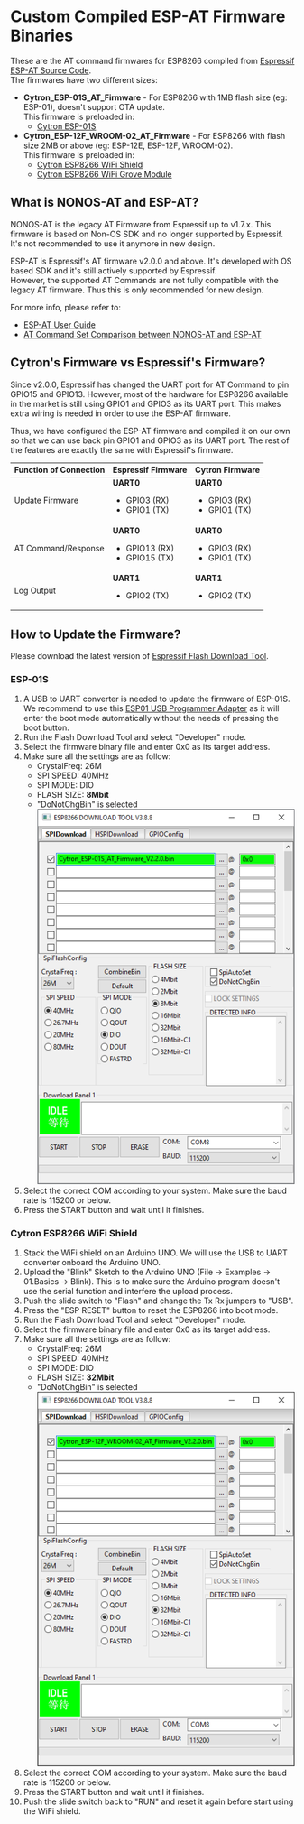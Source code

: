 # Custom Compiled ESP-AT Firmware Binaries
These are the AT command firmwares for ESP8266 compiled from [Espressif ESP-AT Source Code](https://github.com/espressif/esp-at).<br>
The firmwares have two different sizes:
  - **Cytron_ESP-01S_AT_Firmware** - For ESP8266 with 1MB flash size (eg: ESP-01), doesn't support OTA update.<br>This firmware is preloaded in:
    - [Cytron ESP-01S](https://www.cytron.io/p-wif-trx-esp8266)
  - **Cytron_ESP-12F_WROOM-02_AT_Firmware** - For ESP8266 with flash size 2MB or above (eg: ESP-12E, ESP-12F, WROOM-02).<br>This firmware is preloaded in:
    - [Cytron ESP8266 WiFi Shield](https://www.cytron.io/p-shield-esp-wifi)
    - [Cytron ESP8266 WiFi Grove Module](https://www.cytron.io/p-grv-wifi-8266)

## What is NONOS-AT and ESP-AT?
NONOS-AT is the legacy AT Firmware from Espressif up to v1.7.x. This firmware is based on Non-OS SDK and no longer supported by Espressif. It's not recommended to use it anymore in new design.

ESP-AT is Espressif's AT firmware v2.0.0 and above. It's developed with OS based SDK and it's still actively supported by Espressif.<br>
However, the supported AT Commands are not fully compatible with the legacy AT firmware. Thus this is only recommended for new design.

For more info, please refer to:
- [ESP-AT User Guide](https://docs.espressif.com/projects/esp-at/en/release-v2.2.0.0_esp8266/index.html)
- [AT Command Set Comparison between NONOS-AT and ESP-AT](https://docs.espressif.com/projects/esp-at/en/release-v2.2.0.0_esp8266/AT_Command_Set/AT_Command_Set_Comparison.html)

## Cytron's Firmware vs Espressif's Firmware?
Since v2.0.0, Espressif has changed the UART port for AT Command to pin GPIO15 and GPIO13. However, most of the hardware for ESP8266 available in the market is still using GPIO1 and GPIO3 as its UART port. This makes extra wiring is needed in order to use the ESP-AT firmware.

Thus, we have configured the ESP-AT firmware and compiled it on our own so that we can use back pin GPIO1 and GPIO3 as its UART port. The rest of the features are exactly the same with Espressif's firmware.

| Function of Connection | Espressif Firmware                                             | Cytron Firmware                                              |
| ---------------------- | -------------------------------------------------------------- | ------------------------------------------------------------ |
| Update Firmware        | **UART0**<br><ul><li>GPIO3 (RX)</li><li>GPIO1 (TX)</li></ul>   | **UART0**<br><ul><li>GPIO3 (RX)</li><li>GPIO1 (TX)</li></ul> |
| AT Command/Response    | **UART0**<br><ul><li>GPIO13 (RX)</li><li>GPIO15 (TX)</li></ul> | **UART0**<br><ul><li>GPIO3 (RX)</li><li>GPIO1 (TX)</li></ul> |
| Log Output             | **UART1**<br><ul><li>GPIO2 (TX)</li></ul>                      | **UART1**<br><ul><li>GPIO2 (TX)</li></ul>                    |

## How to Update the Firmware?
Please download the latest version of [Espressif Flash Download Tool](https://www.espressif.com/en/support/download/other-tools).

### ESP-01S
1. A USB to UART converter is needed to update the firmware of ESP-01S. We recommend to use this [ESP01 USB Programmer Adapter](https://www.cytron.io/p-esp01-usb-programmer-adapter) as it will enter the boot mode automatically without the needs of pressing the boot button.
2. Run the Flash Download Tool and select "Developer" mode.
3. Select the firmware binary file and enter 0x0 as its target address.
4. Make sure all the settings are as follow:<br>
   - CrystalFreq: 26M
   - SPI SPEED: 40MHz
   - SPI MODE: DIO
   - FLASH SIZE: **8Mbit**
   - "DoNotChgBin" is selected<br>
   ![ESP-01 Settings](/images/ESP8266_Download_Tool_ESP01.png)
5. Select the correct COM according to your system. Make sure the baud rate is 115200 or below.
6. Press the START button and wait until it finishes.

### Cytron ESP8266 WiFi Shield
1. Stack the WiFi shield on an Arduino UNO. We will use the USB to UART converter onboard the Arduino UNO.
2. Upload the "Blink" Sketch to the Arduino UNO (File -> Examples -> 01.Basics -> Blink). This is to make sure the Arduino program doesn't use the serial function and interfere the upload process.
3. Push the slide switch to "Flash" and change the Tx Rx jumpers to "USB".
4. Press the "ESP RESET" button to reset the ESP8266 into boot mode.
5. Run the Flash Download Tool and select "Developer" mode.
6. Select the firmware binary file and enter 0x0 as its target address.
7. Make sure all the settings are as follow:<br>
   - CrystalFreq: 26M
   - SPI SPEED: 40MHz
   - SPI MODE: DIO
   - FLASH SIZE: **32Mbit**
   - "DoNotChgBin" is selected<br>
   ![ESP12F_WROOM02 Settings](/images/ESP8266_Download_Tool_ESP12F_WROOM02.png)
8. Select the correct COM according to your system. Make sure the baud rate is 115200 or below.
9. Press the START button and wait until it finishes.
10. Push the slide switch back to "RUN" and reset it again before start using the WiFi shield.
